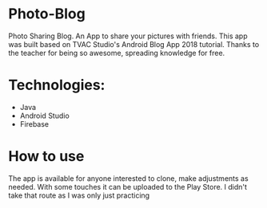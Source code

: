 # Photo-Blog
Photo Sharing Blog. An App to share your pictures with friends.
This app was built based on TVAC Studio's Android Blog App 2018 tutorial.
Thanks to the teacher for being so awesome, spreading knowledge for free.
# Technologies:
- Java
- Android Studio
- Firebase
# How to use
The app is available for anyone interested to clone, make adjustments as needed.
With some touches it can be uploaded to the Play Store. I didn't take that route
as I was only just practicing

